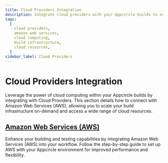```yaml
---
title: Cloud Providers Integration
description: Integrate cloud providers with your Appcircle builds to scale your infrastructure and access cloud resources. Learn how to connect with Amazon Web Services (AWS) for enhanced performance.
tags:
  [
    cloud providers,
    amazon web services,
    cloud computing,
    build infrastructure,
    cloud resources,
  ]
sidebar_label: Cloud Providers
---
```


# Cloud Providers Integration

Leverage the power of cloud computing within your Appcircle builds by integrating with Cloud Providers. This section details how to connect with Amazon Web Services (AWS), allowing you to scale your build infrastructure on-demand and access a wide range of cloud resources.

## [Amazon Web Services (AWS)](/self-hosted-appcircle/self-hosted-runner/cloud-providers/aws)

Enhance your building and testing capabilities by integrating Amazon Web Services (AWS) into your workflow. Follow the step-by-step guide to set up AWS with your Appcircle environment for improved performance and flexibility.
